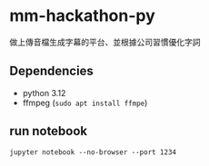 # mm-hackathon-py
做上傳音檔生成字幕的平台、並根據公司習慣優化字詞

## Dependencies
* python 3.12
* ffmpeg (`sudo apt install ffmpe`)

## run notebook
`jupyter notebook --no-browser --port 1234`
